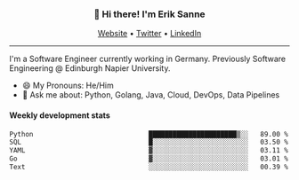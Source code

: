 <h3 align="center">👋 Hi there! I'm Erik Sanne</h3>
<p align="center">
  <a href="https://eriksanne.com">Website</a> •
  <a href="https://twitter.com/ErikKonradSanne">Twitter</a> •
  <a href="https://www.linkedin.com/in/eriksanne/">LinkedIn</a>
</p>

---
I'm a Software Engineer currently working in Germany. Previously Software Engineering @ Edinburgh Napier University.

- 😄 My Pronouns: He/Him
- 💬 Ask me about: Python, Golang, Java, Cloud, DevOps, Data Pipelines

<h4>Weekly development stats</h4>
<!--START_SECTION:waka-->

```txt
Python                             ██████████████████████▒░░   89.00 %
SQL                                █░░░░░░░░░░░░░░░░░░░░░░░░   03.50 %
YAML                               ▓░░░░░░░░░░░░░░░░░░░░░░░░   03.11 %
Go                                 ▓░░░░░░░░░░░░░░░░░░░░░░░░   03.01 %
Text                               ░░░░░░░░░░░░░░░░░░░░░░░░░   00.39 %
```

<!--END_SECTION:waka-->

